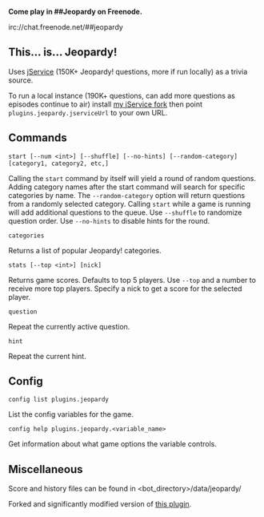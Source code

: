 **Come play in ##Jeopardy on Freenode.**

irc://chat.freenode.net/##jeopardy


## This... is... Jeopardy!

Uses [jService](http://jservice.io) (150K+ Jeopardy! questions, more if run locally) as a trivia source.

To run a local instance (190K+ questions, can add more questions as episodes continue to air) install [my jService fork](https://github.com/oddluck/jService) then point `plugins.jeopardy.jserviceUrl` to your own URL.


## Commands

```
start [--num <int>] [--shuffle] [--no-hints] [--random-category] [category1, category2, etc,]
```
Calling the `start` command by itself will yield a round of random questions. Adding category names after the start command will search for specific categories by name. The `--random-category` option will return questions from a randomly selected category. Calling `start` while a game is running will add additional questions to the queue. Use `--shuffle` to randomize question order. Use `--no-hints` to disable hints for the round.

```
categories
```
Returns a list of popular Jeopardy! categories.

```
stats [--top <int>] [nick]
```
Returns game scores. Defaults to top 5 players. Use `--top` and a number to receive more top players. Specify a nick to get a score for the selected player.

```
question
```
Repeat the currently active question.

```
hint
```
Repeat the current hint.


## Config

```
config list plugins.jeopardy
```
List the config variables for the game.

```
config help plugins.jeopardy.<variable_name>
```
Get information about what game options the variable controls.


## Miscellaneous

Score and history files can be found in <bot_directory>/data/jeopardy/

Forked and significantly modified version of [this plugin](https://github.com/ProgVal/Supybot-plugins/tree/master/Trivia).
